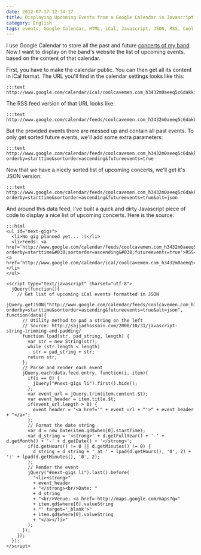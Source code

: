 ```yaml
---
date: 2012-07-17 12:34:17
title: Displaying Upcoming Events from a Google Calendar in Javascript
category: English
tags: events, Google Calendar, HTML, iCal, Javascript, JSON, RSS, Cool Cavemen
---
```


I use Google Calendar to store all the past and future [concerts of my band](http://coolcavemen.com/concerts). Now I want to display on the band's website the list of upcoming events, based on the content of that calendar.

First, you have to make the calendar public. You can then get all its content in iCal format. The URL you'll find in the calendar settings looks like this:

    :::text
    http://www.google.com/calendar/ical/coolcavemen.com_h3432m0aeeq5c6dakki50giqeo%40group.calendar.google.com/public/basic.ics

The RSS feed version of that URL looks like:

    :::text
    http://www.google.com/calendar/feeds/coolcavemen.com_h3432m0aeeq5c6dakki50giqeo%40group.calendar.google.com/public/full

But the provided events there are messed up and contain all past events. To only get sorted future events, we'll add some extra parameters:

    :::text
    http://www.google.com/calendar/feeds/coolcavemen.com_h3432m0aeeq5c6dakki50giqeo%40group.calendar.google.com/public/full?orderby=starttime&sortorder=ascending&futureevents=true

Now that we have a nicely sorted list of upcoming concerts, we'll get it's JSON version:

    :::text
    http://www.google.com/calendar/feeds/coolcavemen.com_h3432m0aeeq5c6dakki50giqeo%40group.calendar.google.com/public/full?orderby=starttime&sortorder=ascending&futureevents=true&alt=json

And around this data feed, I've built a quick and dirty Javascript piece of code to display a nice list of upcoming concerts. Here is the source:

    :::html
    <ul id="next-gigs">
      <li>No gig planned yet... :(</li>
      <li>Feeds: <a href='http://www.google.com/calendar/feeds/coolcavemen.com_h3432m0aeeq5c6dakki50giqeo%40group.calendar.google.com/public/full?orderby=starttime&#038;sortorder=ascending&#038;futureevents=true'>RSS</a>, <a href='http://www.google.com/calendar/ical/coolcavemen.com_h3432m0aeeq5c6dakki50giqeo%40group.calendar.google.com/public/basic.ics'>iCal</a>.</li>
    </ul>

    <script type="text/javascript" charset="utf-8">
      jQuery(function(){
        // Get list of upcoming iCal events formatted in JSON
        jQuery.getJSON("http://www.google.com/calendar/feeds/coolcavemen.com_h3432m0aeeq5c6dakki50giqeo%40group.calendar.google.com/public/full?orderby=starttime&sortorder=ascending&futureevents=true&alt=json", function(data){
          // Utility method to pad a string on the left
          // Source: http://sajjadhossain.com/2008/10/31/javascript-string-trimming-and-padding/
          function lpad(str, pad_string, length) {
            var str = new String(str);
            while (str.length < length)
              str = pad_string + str;
            return str;
          };
          // Parse and render each event
          jQuery.each(data.feed.entry, function(i, item){
            if(i == 0) {
              jQuery("#next-gigs li").first().hide();
            };
            var event_url = jQuery.trim(item.content.$t);
            var event_header = item.title.$t;
            if(event_url.length > 0) {
              event_header = "<a href='" + event_url + "'>" + event_header + "</a>";
            };
            // Format the date string
            var d = new Date(item.gd$when[0].startTime);
            var d_string = '<strong>' + d.getFullYear() + '-' + d.getMonth() + '-' + d.getDate() + '</strong>';
            if(d.getHours() != 0 || d.getMinutes() != 0) {
              d_string = d_string + ' at ' + lpad(d.getHours(), '0', 2) + ':' + lpad(d.getMinutes(), '0', 2);
            };
            // Render the event
            jQuery("#next-gigs li").last().before(
              "<li><strong>"
              + event_header
              + "</strong><br/>Date: "
              + d_string
              + "<br/>Venue: <a href='http://maps.google.com/maps?q="
              + item.gd$where[0].valueString
              + "' target='_blank'>"
              + item.gd$where[0].valueString
              + "</a></li>"
            );
          });
        });
      });
    </script>


